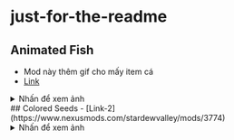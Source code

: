 # just-for-the-readme
## Animated Fish
- Mod này thêm gif cho mấy item cá
- [Link](https://www.nexusmods.com/stardewvalley/mods/5735)<br >

<details><summary>Nhấn để xem ảnh</summary>
<p>
![Animated Fish](https://i.imgur.com/ayleaoy.mp4)
  
</p>
</details>
## Colored Seeds
- [Link-2](https://www.nexusmods.com/stardewvalley/mods/3774)<br >
<details><summary>Nhấn để xem ảnh</summary>
<p>
![Colored seeds](https://staticdelivery.nexusmods.com/mods/1303/images/3774/3774-1555177469-882199938.png)
</p>
</details>

